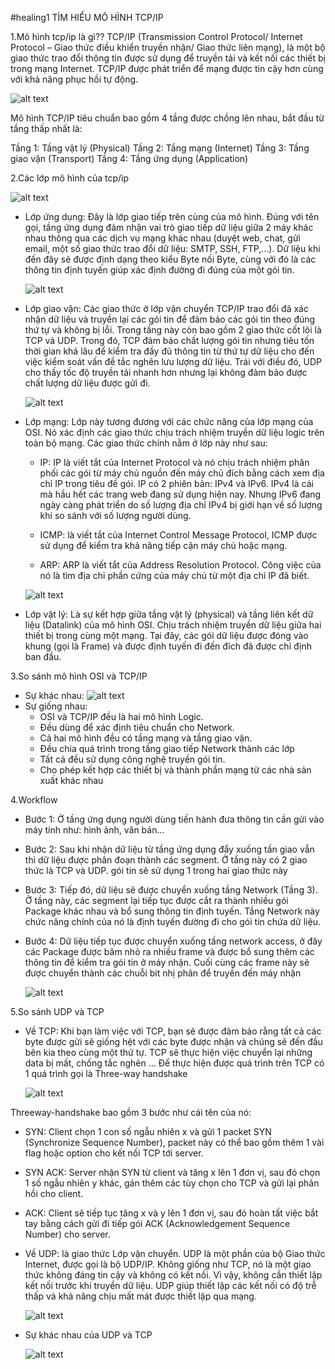 #healing1 TÌM HIỂU MÔ HÌNH TCP/IP

1.Mô hình tcp/ip là gì??
  TCP/IP (Transmission Control Protocol/ Internet Protocol – Giao thức điều khiển truyền nhận/ Giao thức liên mạng), là một bộ giao thức trao đổi thông tin được sử dụng để truyền tải và kết nối các thiết bị trong mạng Internet. TCP/IP được phát triển để mạng được tin cậy hơn cùng với khả năng phục hồi tự động.
   
![alt text](../image/1_TCP_IP.png)

  Mô hình TCP/IP tiêu chuẩn bao gồm 4 tầng được chồng lên nhau, bắt đầu từ tầng thấp nhất là:

Tầng 1: Tầng vật lý (Physical)
Tầng 2: Tầng mạng (Internet)
Tầng 3: Tầng giao vận (Transport)
Tầng 4: Tầng ứng dụng (Application)

2.Các lớp mô hình của tcp/ip

   ![alt text](../image/IP_stack_connections.png)

- Lớp ứng dụng: Đây là lớp giao tiếp trên cùng của mô hình. Đúng với tên gọi, tầng ứng dụng đảm nhận vai trò giao tiếp dữ liệu giữa 2 máy khác nhau thông qua các dịch vụ mạng khác nhau (duyệt web, chat, gửi email, một số giao thức trao đổi dữ liệu: SMTP, SSH, FTP,…). Dữ liệu khi đến đây sẽ được định dạng theo kiểu Byte nối Byte, cùng với đó là các thông tin định tuyến giúp xác định đường đi đúng của một gói tin.

   ![alt text](<../image/Screenshot from 2024-03-04 17-22-51.png>)

- Lớp giao vận: Các giao thức ở lớp vận chuyển TCP/IP trao đổi đã xác nhận dữ liệu và truyền lại các gói tin để đảm bảo các gói tin theo đúng thứ tự và không bị lỗi. Trong tầng này còn bao gồm 2 giao thức cốt lõi là TCP và UDP. Trong đó, TCP đảm bảo chất lượng gói tin nhưng tiêu tốn thời gian khá lâu để kiểm tra đầy đủ thông tin từ thứ tự dữ liệu cho đến việc kiểm soát vấn đề tắc nghẽn lưu lượng dữ liệu. Trái với điều đó, UDP cho thấy tốc độ truyền tải nhanh hơn nhưng lại không đảm bảo được chất lượng dữ liệu được gửi đi.

   ![alt text](<../image/Screenshot from 2024-03-04 17-48-02.png>)

- Lớp mạng: Lớp này tương đương với các chức năng của lớp mạng của OSI. Nó xác định các giao thức chịu trách nhiệm truyền dữ liệu logic trên toàn bộ mạng. Các giao thức chính nằm ở lớp này như sau:

  + IP: IP là viết tắt của Internet Protocol và nó chịu trách nhiệm phân phối các gói từ máy chủ nguồn đến máy chủ đích bằng cách xem địa chỉ IP trong tiêu đề gói. IP có 2 phiên bản: IPv4 và IPv6. IPv4 là cái mà hầu hết các trang web đang sử dụng hiện nay. Nhưng IPv6 đang ngày càng phát triển do số lượng địa chỉ IPv4 bị giới hạn về số lượng khi so sánh với số lượng người dùng.
  
  + ICMP: là viết tắt của Internet Control Message Protocol, ICMP được sử dụng để kiểm tra khả năng tiếp cận máy chủ hoặc mạng.
  
  + ARP: ARP là viết tắt của Address Resolution Protocol. Công việc của nó là tìm địa chỉ phần cứng của máy chủ từ một địa chỉ IP đã biết. 
  
   ![alt text](<../image/Screenshot from 2024-03-04 18-02-47.png>)

- Lớp vật lý: Là sự kết hợp giữa tầng vật lý (physical) và tầng liên kết dữ liệu (Datalink) của mô hình OSI. Chịu trách nhiệm truyền dữ liệu giữa hai thiết bị trong cùng một mạng. Tại đây, các gói dữ liệu được đóng vào khung (gọi là Frame) và được định tuyến đi đến đích đã được chỉ định ban đầu.

3.So sánh mô hình OSI và TCP/IP 

- Sự khác nhau:
   ![alt text](<Screenshot from 2024-03-04 18-22-59.png>)
- Sự giống nhau:
   + OSI và TCP/IP đều là hai mô hình Logic.
   + Đều dùng để xác định tiêu chuẩn cho Network.
   + Cả hai mô hình đều có tầng mạng và tầng giao vận.
   + Đều chia quá trình trong tầng giao tiếp Network thành các lớp
   + Tất cả đều sử dụng công nghệ truyền gói tin.
   + Cho phép kết hợp các thiết bị và thành phần mạng từ các nhà sản xuất khác nhau

4.Workflow
- Bước 1: Ở tầng ứng dụng người dùng tiến hành đưa thông tin cần gửi vào máy tính như: hình ảnh, văn bản...

- Bước 2: Sau khi nhận dữ liệu từ tầng ứng dụng đẩy xuống tần giao vẫn thì dữ liệu được phân đoạn thành các segment. Ở tầng này có 2 giao thức là TCP và UDP. gói tin sẽ sử dụng 1 trong hai giao thức này

- Bước 3: Tiếp đó, dữ liệu sẽ được chuyển xuống tầng Network (Tầng 3). Ở tầng này, các segment lại tiếp tục được cắt ra thành nhiều gói Package khác nhau và bổ sung thông tin định tuyến. Tầng Network này chức năng chính của nó là định tuyến đường đi cho gói tin chứa dữ liệu.

- Bước 4: Dữ liệu tiếp tục được chuyển xuống tầng network access, ở đây các Package được băm nhỏ ra nhiều frame và được bổ sung thêm các thông tin để kiểm tra gói tin ở máy nhận. Cuối cùng các frame này sẽ được chuyển thành các chuỗi bit nhị phân để truyền đến máy nhận 

   ![alt text](<../image/Screenshot from 2024-03-04 18-30-38.png>)

5.So sánh UDP và TCP
- Về TCP: Khi bạn làm việc với TCP, bạn sẽ được đảm bảo rằng tất cả các byte được gửi sẽ giống hệt với các byte được nhận và chúng sẽ đến đầu bên kia theo cùng một thứ tự. TCP sẽ thực hiện việc chuyển lại những data bị mất, chống tắc nghẽn … Để thực hiện được quá trình trên TCP có 1 quá trình gọi là Three-way handshake

   ![alt text](<../image/Screenshot from 2024-03-04 21-38-37.png>)

Threeway-handshake bao gồm 3 bước như cái tên của nó:

  + SYN: Client chọn 1 con số ngẫu nhiên x và gửi 1 packet SYN (Synchronize Sequence Number), packet này có thể bao gồm thêm 1 vài flag hoặc option cho kết nối TCP tới server.

  + SYN ACK: Server nhận SYN từ client và tăng x lên 1 đơn vị, sau đó chọn 1 số ngẫu nhiên y khác, gán thêm các tùy chọn cho TCP và gửi lại phản hồi cho client.

  + ACK: Client sẽ tiếp tục tăng x và y lên 1 đơn vị, sau đó hoàn tất việc bắt tay bằng cách gửi đi tiếp gói ACK (Acknowledgement Sequence Number) cho server.

- Về UDP: là giao thức Lớp vận chuyển. UDP là một phần của bộ Giao thức Internet, được gọi là bộ UDP/IP. Không giống như TCP, nó là một giao thức không đáng tin cậy và không có kết nối. Vì vậy, không cần thiết lập kết nối trước khi truyền dữ liệu. UDP giúp thiết lập các kết nối có độ trễ thấp và khả năng chịu mất mát được thiết lập qua mạng.

   ![alt text](<../image/Screenshot from 2024-03-04 21-44-15.png>)
 
- Sự khác nhau của UDP và TCP

   ![alt text](<../image/Screenshot from 2024-03-04 21-18-33.png>)



